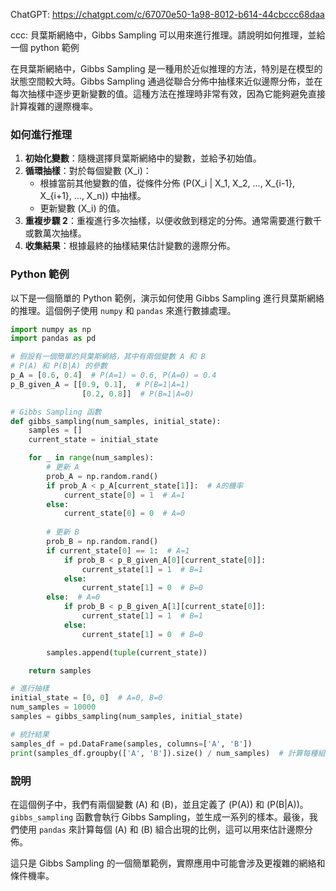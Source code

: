 ChatGPT: https://chatgpt.com/c/67070e50-1a98-8012-b614-44cbccc68daa

ccc: 貝葉斯網絡中，Gibbs Sampling 可以用來進行推理。請說明如何推理，並給一個 python 範例

在貝葉斯網絡中，Gibbs Sampling 是一種用於近似推理的方法，特別是在模型的狀態空間較大時。Gibbs Sampling 通過從聯合分佈中抽樣來近似邊際分佈，並在每次抽樣中逐步更新變數的值。這種方法在推理時非常有效，因為它能夠避免直接計算複雜的邊際機率。

### 如何進行推理

1. **初始化變數**：隨機選擇貝葉斯網絡中的變數，並給予初始值。
2. **循環抽樣**：對於每個變數 \(X_i\)：
   - 根據當前其他變數的值，從條件分佈 \(P(X_i | X_1, X_2, ..., X_{i-1}, X_{i+1}, ..., X_n)\) 中抽樣。
   - 更新變數 \(X_i\) 的值。
3. **重複步驟 2**：重複進行多次抽樣，以便收斂到穩定的分佈。通常需要進行數千或數萬次抽樣。
4. **收集結果**：根據最終的抽樣結果估計變數的邊際分佈。

### Python 範例

以下是一個簡單的 Python 範例，演示如何使用 Gibbs Sampling 進行貝葉斯網絡的推理。這個例子使用 `numpy` 和 `pandas` 來進行數據處理。

```python
import numpy as np
import pandas as pd

# 假設有一個簡單的貝葉斯網絡，其中有兩個變數 A 和 B
# P(A) 和 P(B|A) 的參數
p_A = [0.6, 0.4]  # P(A=1) = 0.6, P(A=0) = 0.4
p_B_given_A = [[0.9, 0.1],  # P(B=1|A=1)
                [0.2, 0.8]]  # P(B=1|A=0)

# Gibbs Sampling 函數
def gibbs_sampling(num_samples, initial_state):
    samples = []
    current_state = initial_state

    for _ in range(num_samples):
        # 更新 A
        prob_A = np.random.rand()
        if prob_A < p_A[current_state[1]]:  # A的機率
            current_state[0] = 1  # A=1
        else:
            current_state[0] = 0  # A=0
        
        # 更新 B
        prob_B = np.random.rand()
        if current_state[0] == 1:  # A=1
            if prob_B < p_B_given_A[0][current_state[0]]:
                current_state[1] = 1  # B=1
            else:
                current_state[1] = 0  # B=0
        else:  # A=0
            if prob_B < p_B_given_A[1][current_state[0]]:
                current_state[1] = 1  # B=1
            else:
                current_state[1] = 0  # B=0

        samples.append(tuple(current_state))

    return samples

# 進行抽樣
initial_state = [0, 0]  # A=0, B=0
num_samples = 10000
samples = gibbs_sampling(num_samples, initial_state)

# 統計結果
samples_df = pd.DataFrame(samples, columns=['A', 'B'])
print(samples_df.groupby(['A', 'B']).size() / num_samples)  # 計算每種組合的概率
```

### 說明
在這個例子中，我們有兩個變數 \(A\) 和 \(B\)，並且定義了 \(P(A)\) 和 \(P(B|A)\)。`gibbs_sampling` 函數會執行 Gibbs Sampling，並生成一系列的樣本。最後，我們使用 `pandas` 來計算每個 \(A\) 和 \(B\) 組合出現的比例，這可以用來估計邊際分佈。

這只是 Gibbs Sampling 的一個簡單範例，實際應用中可能會涉及更複雜的網絡和條件機率。